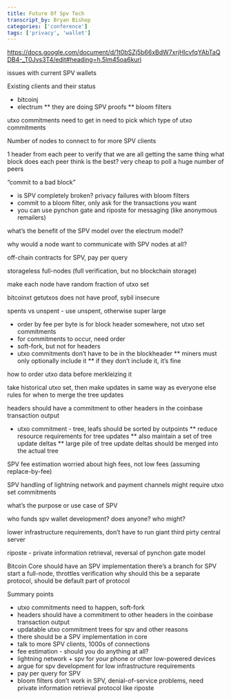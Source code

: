 ```yaml
---
title: Future Of Spv Tech
transcript_by: Bryan Bishop
categories: ['conference']
tags: ['privacy', 'wallet']
---
```


<https://docs.google.com/document/d/1t0bSZj5b66xBdW7xrjHlcvfqYAbTaQDB4-_T0Jvs3T4/edit#heading=h.5lm45oa6kuri>

issues with current SPV wallets

Existing clients and their status

* bitcoinj
* electrum
**    they are doing SPV proofs
**    bloom filters

utxo commitments need to get in
need to pick which type of utxo commitments

Number of nodes to connect to for more SPV clients

1 header from each peer to verify that we are all getting the same thing
what block does each peer think is the best?
very cheap to poll a huge number of peers

“commit to a bad block”

* is SPV completely broken? privacy failures with bloom filters
* commit to a bloom filter, only ask for the transactions you want
* you can use pynchon gate and riposte for messaging (like anonymous remailers)

what’s the benefit of the SPV model over the electrum model?

why would a node want to communicate with SPV nodes at all?

off-chain contracts for SPV, pay per query

storageless full-nodes (full verification, but no blockchain storage)

make each node have random fraction of utxo set

bitcoinxt getutxos does not have proof, sybil insecure

spents vs unspent - use unspent, otherwise super large

* order by fee per byte is for block header somewhere, not utxo set commitments
* for commitments to occur, need order
* soft-fork, but not for headers
* utxo commitments don’t have to be in the blockheader
**    miners must only optionally include it
**    if they don’t include it, it’s fine

how to order utxo data before merkleizing it

take historical utxo set, then make updates in same way as everyone else
rules for when to merge the tree updates

headers should have a commitment to other headers in the coinbase transaction output

* utxo commitment - tree, leafs should be sorted by outpoints
**   reduce resource requirements for tree updates
**   also maintain a set of tree update deltas
**   large pile of tree update deltas should be merged into the actual tree

SPV fee estimation
    worried about high fees, not low fees (assuming replace-by-fee)

SPV handling of lightning network and payment channels
    might require utxo set commitments

what’s the purpose or use case of SPV

who funds spv wallet development? does anyone? who might?

lower infrastructure requirements, don’t have to run giant third pirty central server


riposte - private information retrieval, reversal of pynchon gate model


Bitcoin Core should have an SPV implementation
there’s a branch for SPV
start a full-node, throttles verification
why should this be a separate protocol, should be default part of protocol

Summary points

* utxo commitments need to happen, soft-fork
* headers should have a commitment to other headers in the coinbase transaction output
* updatable utxo commitment trees for spv and other reasons
* there should be a SPV implementation in core
* talk to more SPV clients, 1000s of connections
* fee estimation - should you do anything at all?
* lightning network + spv for your phone or other low-powered devices
* argue for spv development for low infrastructure requirements
* pay per query for SPV
* bloom filters don’t work in SPV, denial-of-service problems, need private information retrieval protocol like riposte
